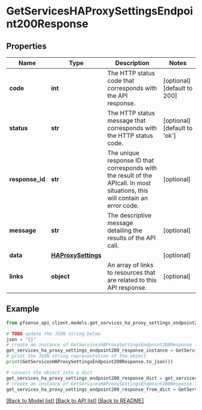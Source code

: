 # GetServicesHAProxySettingsEndpoint200Response


## Properties

Name | Type | Description | Notes
------------ | ------------- | ------------- | -------------
**code** | **int** | The HTTP status code that corresponds with the API response. | [optional] [default to 200]
**status** | **str** | The HTTP status message that corresponds with the HTTP status code. | [optional] [default to 'ok']
**response_id** | **str** | The unique response ID that corresponds with the result of the APIcall. In most situations, this will contain an error code. | [optional] 
**message** | **str** | The descriptive message detailing the results of the API call. | [optional] 
**data** | [**HAProxySettings**](HAProxySettings.md) |  | [optional] 
**links** | **object** | An array of links to resources that are related to this API response. | [optional] 

## Example

```python
from pfsense_api_client.models.get_services_ha_proxy_settings_endpoint200_response import GetServicesHAProxySettingsEndpoint200Response

# TODO update the JSON string below
json = "{}"
# create an instance of GetServicesHAProxySettingsEndpoint200Response from a JSON string
get_services_ha_proxy_settings_endpoint200_response_instance = GetServicesHAProxySettingsEndpoint200Response.from_json(json)
# print the JSON string representation of the object
print(GetServicesHAProxySettingsEndpoint200Response.to_json())

# convert the object into a dict
get_services_ha_proxy_settings_endpoint200_response_dict = get_services_ha_proxy_settings_endpoint200_response_instance.to_dict()
# create an instance of GetServicesHAProxySettingsEndpoint200Response from a dict
get_services_ha_proxy_settings_endpoint200_response_from_dict = GetServicesHAProxySettingsEndpoint200Response.from_dict(get_services_ha_proxy_settings_endpoint200_response_dict)
```
[[Back to Model list]](../README.md#documentation-for-models) [[Back to API list]](../README.md#documentation-for-api-endpoints) [[Back to README]](../README.md)


